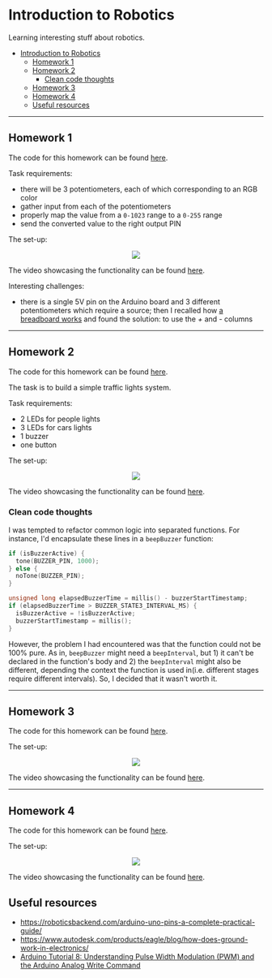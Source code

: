 # Introduction to Robotics

Learning interesting stuff about robotics.

- [Introduction to Robotics](#introduction-to-robotics)
  - [Homework 1](#homework-1)
  - [Homework 2](#homework-2)
    - [Clean code thoughts](#clean-code-thoughts)
  - [Homework 3](#homework-3)
  - [Homework 4](#homework-4)
  - [Useful resources](#useful-resources)

---

## Homework 1

The code for this homework can be found [here](./homework//hw1/hw1.ino).

Task requirements:

* there will be 3 potentiometers, each of which corresponding to an RGB color
* gather input from each of the potentiometers
* properly map the value from a `0-1023` range to a `0-255` range
* send the converted value to the right output PIN

The set-up:

<div style="text-align: center;">
  <img src="./homework/hw1/assets/setup.jpg">
</div>

The video showcasing the functionality can be found [here](https://youtube.com/shorts/_Dd5iX8rpv8?feature=share).

Interesting challenges:

* there is a single 5V pin on the Arduino board and 3 different potentiometers which require a source; then I recalled how [a breadboard works](https://thimble.io/how-to-use-a-breadboard-an-in-depth-guide/#:~:text=On%20most%20breadboards%2C%20they%20are,side%20of%20the%20center%20groove.) and found the solution: to use the *+* and *-* columns

---

## Homework 2

The code for this homework can be found [here](./homework/hw2/hw2.ino).

The task is to build a simple traffic lights system.

Task requirements:

* 2 LEDs for people lights
* 3 LEDs for cars lights
* 1 buzzer
* one button

The set-up:

<div style="text-align: center;">
  <img src="./homework/hw2/assets/IMG_4948.JPG">
</div>

The video showcasing the functionality can be found [here](https://youtube.com/shorts/H1kWlkVmIcw?feature=share).

### Clean code thoughts

I was tempted to refactor common logic into separated functions. For instance, I'd encapsulate these lines in a `beepBuzzer` function:

```c
if (isBuzzerActive) {
  tone(BUZZER_PIN, 1000);
} else {
  noTone(BUZZER_PIN);
}

unsigned long elapsedBuzzerTime = millis() - buzzerStartTimestamp;
if (elapsedBuzzerTime > BUZZER_STATE3_INTERVAL_MS) {
  isBuzzerActive = !isBuzzerActive;
  buzzerStartTimestamp = millis();
}
```

However, the problem I had encountered was that the function could not be 100% pure. As in, `beepBuzzer` might need a `beepInterval`, but 1) it can't be declared in the function's body and 2) the `beepInterval` might also be different, depending the context the function is used in(i.e. different stages require different intervals). So, I decided that it wasn't worth it.

---

## Homework 3


The code for this homework can be found [here](./homework/hw32/../hw3/hw3.ino).

The set-up:

<div style="text-align: center;">
  <img src="./homework/hw3/assets/IMG_5023.JPG">
</div>

The video showcasing the functionality can be found [here](https://youtu.be/K1T9R4ys6N8).

---

## Homework 4

The code for this homework can be found [here](./homework/hw32/../hw4/hw4.ino).

The set-up:

<div style="text-align: center;">
  <img src="./homework/hw4/assets/IMG_5118.JPG">
</div>

The video showcasing the functionality can be found [here](https://youtube.com/shorts/RTMY486Oq6M?feature=share).


## Useful resources

* https://roboticsbackend.com/arduino-uno-pins-a-complete-practical-guide/
* https://www.autodesk.com/products/eagle/blog/how-does-ground-work-in-electronics/
* [Arduino Tutorial 8: Understanding Pulse Width Modulation (PWM) and the Arduino Analog Write Command](https://www.youtube.com/watch?v=YfV-vYT3yfQ)

